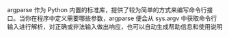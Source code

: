 
argparse 作为 Python 内置的标准库，提供了较为简单的方式来编写命令行接口。当你在程序中定义需要哪些参数，argparse 便会从 sys.argv 中获取命令行输入进行解析，对正确或非法输入做出响应，也可以自动生成帮助信息和使用说明
